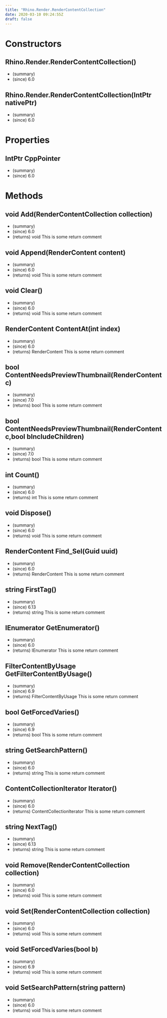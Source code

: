 ```yaml
---
title: "Rhino.Render.RenderContentCollection"
date: 2020-03-10 09:24:55Z
draft: false
---
```


# Constructors
## Rhino.Render.RenderContentCollection()
- (summary) 
- (since) 6.0
## Rhino.Render.RenderContentCollection(IntPtr nativePtr)
- (summary) 
- (since) 6.0
# Properties
## IntPtr CppPointer
- (summary) 
- (since) 6.0
# Methods
## void Add(RenderContentCollection collection)
- (summary) 
- (since) 6.0
- (returns) void This is some return comment
## void Append(RenderContent content)
- (summary) 
- (since) 6.0
- (returns) void This is some return comment
## void Clear()
- (summary) 
- (since) 6.0
- (returns) void This is some return comment
## RenderContent ContentAt(int index)
- (summary) 
- (since) 6.0
- (returns) RenderContent This is some return comment
## bool ContentNeedsPreviewThumbnail(RenderContent c)
- (summary) 
- (since) 7.0
- (returns) bool This is some return comment
## bool ContentNeedsPreviewThumbnail(RenderContent c,bool bIncludeChildren)
- (summary) 
- (since) 7.0
- (returns) bool This is some return comment
## int Count()
- (summary) 
- (since) 6.0
- (returns) int This is some return comment
## void Dispose()
- (summary) 
- (since) 6.0
- (returns) void This is some return comment
## RenderContent Find_Sel(Guid uuid)
- (summary) 
- (since) 6.0
- (returns) RenderContent This is some return comment
## string FirstTag()
- (summary) 
- (since) 6.13
- (returns) string This is some return comment
## IEnumerator GetEnumerator()
- (summary) 
- (since) 6.0
- (returns) IEnumerator This is some return comment
## FilterContentByUsage GetFilterContentByUsage()
- (summary) 
- (since) 6.9
- (returns) FilterContentByUsage This is some return comment
## bool GetForcedVaries()
- (summary) 
- (since) 6.9
- (returns) bool This is some return comment
## string GetSearchPattern()
- (summary) 
- (since) 6.0
- (returns) string This is some return comment
## ContentCollectionIterator Iterator()
- (summary) 
- (since) 6.0
- (returns) ContentCollectionIterator This is some return comment
## string NextTag()
- (summary) 
- (since) 6.13
- (returns) string This is some return comment
## void Remove(RenderContentCollection collection)
- (summary) 
- (since) 6.0
- (returns) void This is some return comment
## void Set(RenderContentCollection collection)
- (summary) 
- (since) 6.0
- (returns) void This is some return comment
## void SetForcedVaries(bool b)
- (summary) 
- (since) 6.9
- (returns) void This is some return comment
## void SetSearchPattern(string pattern)
- (summary) 
- (since) 6.0
- (returns) void This is some return comment
